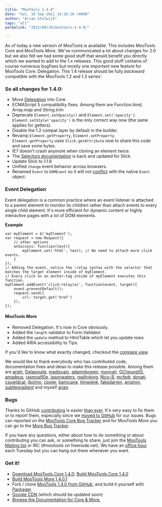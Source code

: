 ```yaml
---
title: "MooTools 1.4.0"
date: "Sat, 10 Sep 2011 14:16:16 +0000"
author: "Arian Stolwijk"
tags: "all"
permalink: "2011/09/10/mootools-1-4-0/"

---
```

As of today a new version of MooTools is available. This includes MooTools Core and MooTools More. We've communicated a lot about changes for 2.0 but we also felt we had some good stuff that would benefit you directly which we wanted to add to the 1.x releases. This good stuff contains of course numerous bugfixes but mostly one important new feature for MooTools Core: Delegation. This 1.4 release should be fully _backward compatible_ with the MooTools 1.2 and 1.3 series'.

<!--more-->

### So all changes for 1.4.0:

- Move [Delegation][] into Core.
- ECMAScript 5 compatibility fixes. Among them are Function.bind, Array.map and String.trim
- Deprecate `Element.setOpacity()` and `Element.set('opacity')`. `Element.setStyle('opacity')` is the only correct way now (the same applies for getters).
- Disable the 1.2 compat layer by default in the builder.
- Revamp `Element.getProperty`, `Element.setProperty`. `Element.getProperty` uses `Slick.getAttribute` now to share this code and save some bytes.
- IE7 doesn't crash anymore when cloning an element twice.
- The [Selectors documentation][Selectors] is back and updated for Slick.
- Update Slick to 1.1.6
- Unified `change` event behavior across browsers.
- Renamed `Event` to `DOMEvent` so it will not [conflict](http://trac.webkit.org/changeset/93951) with the native `Event` object.

### Event Delegation

Event delegation is a common practice where an event listener is attached to a parent element to monitor its children rather than attach events to every single child element. It's more efficient for dynamic content or highly interactive pages with a lot of DOM elements.

<strong>Example</strong>

	var myElement = $('myElement');
	var request = new Request({
		// other options
		onSuccess: function(text){
		    myElement.set('html', text); // No need to attach more click events.
		}
	});
	// Adding the event, notice the :relay syntax with the selector that matches the target element inside of myElement.
	// Every click on an anchor-tag inside of myElement executes this function.
	myElement.addEvent('click:relay(a)', function(event, target){
		event.preventDefault();
		request.send({
		    url: target.get('href')
		});
	});

#### MooTools More

- Removed Delegation. It's now in Core obviously.
- Added the `length` validator to Form.Validator
- Added the `update` method to HtmlTable which let you update rows
- Added ARIA accessibility to Tips.

If you'd like to know what exactly changed, checkout the [compare view][core-compare].

We would like to thank everybody who has contributed code, documentation fixes and ideas to make this release possible. Among them are [arieh](https://github.com/arieh), [Delapouite](https://github.com/Delapouite), [madisvain](https://github.com/madisvain), [adamnbowen](https://github.com/adamnbowen), [mooyah](https://github.com/mooyah), [GCheung55](https://github.com/GCheung55), [amadeus](https://github.com/amadeus), [rasmusfl0e](https://github.com/rasmusfl0e), [jasonwaters](https://github.com/jasonwaters), [realityking](https://github.com/realityking), [Nico-B](https://github.com/Nico-B), [mcfedr](https://github.com/mcfedr), [donatj](https://github.com/donatj), [csuwldcat](https://github.com/csuwldcat), [ibolmo](https://github.com/ibolmo), [cpojer](https://github.com/cpojer), [kamicane](https://github.com/kamicane), [timwienk](https://github.com/timwienk), [fakedarren](https://github.com/fakedarren), [anutron](https://github.com/anutron), [subtlegradient](https://github.com/subtlegradient) and myself [arian](https://github.com/arian).

### Bugs

Thanks to GitHub [contributing](https://github.com/blog/712-pull-requests-2-0) is easier [than ever](https://github.com/blog/905-edit-like-an-ace). It's very easy to fix them or to report them, especially since we [moved to GitHub][move-to-github] for our issues. Bugs can reported on the [MooTools Core Bug Tracker][core-bugs] and for MooTools More you can go to the [More Bug Tracker][more-bugs].

If you have any questions, either about how to do something or about contributing you can ask, or something to share, just join the [MooTools Mailing list][ML] or IRC (#mootools on freenode.net). We have an [office hour][] each Tuesday but you can hang out there whenever you want.

### Get it!

* [Download MooTools Core 1.4.0](http://mootools.net/download); [Build MooTools Core 1.4.0](http://mootools.net/core/)
* [Build MooTools More 1.4.0.1](http://mootools.net/more/)
* Fork / clone [MooTools 1.4.0 from GitHub](http://github.com/mootools/mootools-core/tree/1.4.0), and build it yourself with [Packager](http://github.com/kamicane/packager).
* [Google CDN][cdn]  (which should be updated soon)
* [Browse the Documentation for Core & More.](http://mootools.net/docs)


[Delegation]: http://mootools.net/docs/core/Element/Element.Delegation
[Selectors]: http://mootools.net/docs/core/Slick/Slick
[core-compare]: https://github.com/mootools/mootools-core/compare/1.3.2...1.4.0
[move-to-github]: http://mootools.net/blog/2011/08/01/moving-to-github-issues/
[core-bugs]: https://github.com/mootools/mootools-core/issues
[more-bugs]: https://github.com/mootools/mootools-more/issues
[ML]: https://groups.google.com/forum/#!forum/mootools-users
[office hour]: http://mootools.net/blog/2011/06/09/open-irc-office-hours/
[core-builder]: http://mootools.net/core
[more-builder]: http://mootools.net/more
[download]: http://mootools.net/download
[cdn]: http://code.google.com/apis/ajaxlibs/documentation/index.html#mootools
